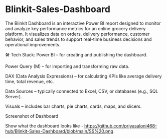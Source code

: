 # Blinkit-Sales-Dashboard
The Blinkit Dashboard is an interactive Power BI report designed to monitor and analyze key performance metrics for an online grocery delivery platform. 
It visualizes data on orders, delivery performance, customer behavior, and sales trends to support real-time business decisions and operational improvements.

🛠️ Tech Stack:
Power BI – for creating and publishing the dashboard.

Power Query (M) – for importing and transforming raw data.

DAX (Data Analysis Expressions) – for calculating KPIs like average delivery time, total revenue, etc.

Data Sources – typically connected to Excel, CSV, or databases (e.g., SQL Server).

Visuals – includes bar charts, pie charts, cards, maps, and slicers.


Screenshot of Dashboard

Show what the dashboard looks like - https://github.com/priyasaloni468-hub/Blinkit-Sales-Dashboard/blob/main/SS%20.png


